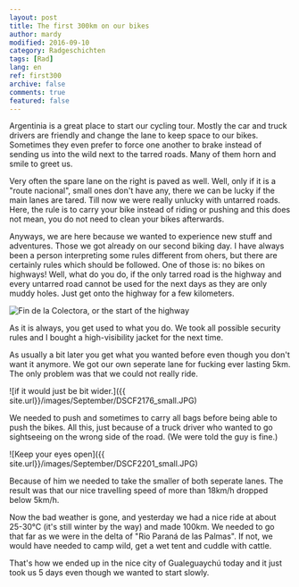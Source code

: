 ```yaml
---
layout: post
title: The first 300km on our bikes
author: mardy
modified: 2016-09-10
category: Radgeschichten
tags: [Rad]
lang: en
ref: first300
archive: false
comments: true
featured: false
---
```


Argentinia is a great place to start our cycling tour. Mostly the car and truck drivers are friendly and change the lane to keep space to our bikes. Sometimes they even prefer to force one another to brake instead of sending us into the wild next to the tarred roads. Many of them horn and smile to greet us. 

Very often the spare lane on the right is paved as well. Well, only if it is a "route nacional", small ones don't have any, there we can be lucky if the main lanes are tared. Till now we were really unlucky with untarred roads. Here, the rule is to carry your bike instead of riding or pushing and this does not mean, you do not need to clean your bikes afterwards.

Anyways, we are here because we wanted to experience new stuff and adventures. Those we got already on our second biking day. I have always been a person interpreting some rules different from ohers, but there are certainly rules which should be followed. One of those is: no bikes on highways! Well, what do you do, if the only tarred road is the highway and every untarred road cannot be used for the next days as they are only muddy holes. Just get onto the highway for a few kilometers.

![Fin de la Colectora, or the start of the highway]({{site.url}}/images/September/DSCF2170_small.JPG)

 As it is always, you get used to what you do. We took all possible security rules and I bought a high-visibility jacket for the next time.
 
As usually a bit later you get what you wanted before even though you don't want it anymore. We got our own seperate lane for fucking ever lasting 5km. The only problem was that we could not really ride. 

![if it would just be bit wider.]({{ site.url}}/images/September/DSCF2176_small.JPG)

We needed to push and sometimes to carry all bags before being able to push the bikes. All this, just because of a truck driver who wanted to go sightseeing on the wrong side of the road. (We were told the guy is fine.)

![Keep your eyes open]({{ site.url}}/images/September/DSCF2201_small.JPG)

Because of him we needed to take the smaller of both seperate lanes. The result was that our nice travelling speed of more than 18km/h dropped below 5km/h. 

Now the bad weather is gone, and yesterday we had a nice ride at about 25-30°C (it's still winter by the way) and made 100km. We needed to go that far as we were in the delta of "Rio Paraná de las Palmas". If not, we would have needed to camp wild, get a wet tent and cuddle with cattle.

That's how we ended up in the nice city of Gualeguaychú today and it just took us 5 days even though we wanted to start slowly. 




